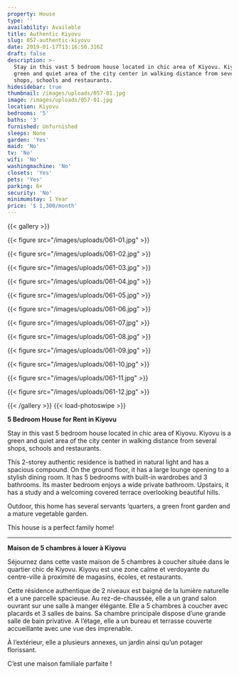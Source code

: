 ```yaml
---
property: House
type: ''
availability: Available
title: Authentic Kiyovu
slug: 057-authentic-kiyovu
date: 2019-01-17T13:16:50.316Z
draft: false
description: >-
  Stay in this vast 5 bedroom house located in chic area of Kiyovu. Kiyovu is a
  green and quiet area of the city center in walking distance from several
  shops, schools and restaurants.
hidesidebar: true
thumbnail: /images/uploads/057-01.jpg
image: /images/uploads/057-01.jpg
location: Kiyovu
bedrooms: '5'
baths: '3'
furnished: Unfurnished
sleeps: None
garden: 'Yes'
maid: 'No'
tv: 'No'
wifi: 'No'
washingmachine: 'No'
closets: 'Yes'
pets: 'Yes'
parking: 6+
security: 'No'
minimumstay: 1 Year
price: '$ 1,300/month'
---
```

{{< gallery >}} 

{{< figure src="/images/uploads/061-01.jpg" >}} 

{{< figure src="/images/uploads/061-02.jpg" >}}

 {{< figure src="/images/uploads/061-03.jpg" >}} 

{{< figure src="/images/uploads/061-04.jpg" >}}

{{< figure src="/images/uploads/061-05.jpg" >}}

 {{< figure src="/images/uploads/061-06.jpg" >}}

 {{< figure src="/images/uploads/061-07.jpg" >}}

 {{< figure src="/images/uploads/061-08.jpg" >}}

{{< figure src="/images/uploads/061-09.jpg" >}} 

{{< figure src="/images/uploads/061-10.jpg" >}}

 {{< figure src="/images/uploads/061-11.jpg" >}} 

{{< figure src="/images/uploads/061-12.jpg" >}}

 {{< /gallery >}} {{< load-photoswipe >}}

**5 Bedroom House for Rent in Kiyovu**

Stay in this vast 5 bedroom house located in chic area of Kiyovu. Kiyovu is a green and quiet area of the city center in walking distance from several shops, schools and restaurants.

This 2-storey authentic residence is bathed in natural light and has a spacious compound. On the ground floor, it has a large lounge opening to a stylish dining room. It has 5 bedrooms with built-in wardrobes and 3 bathrooms. Its master bedroom enjoys a wide private bathroom. Upstairs, it has a study and a welcoming covered terrace overlooking beautiful hills.

Outdoor, this home has several servants ‘quarters, a green front garden and a mature vegetable garden.

This house is a perfect family home!

- - -

**Maison de 5 chambres à louer à Kiyovu**

Séjournez dans cette vaste maison de 5 chambres à coucher située dans le quartier chic de Kiyovu. Kiyovu est une zone calme et verdoyante du centre-ville à proximité de magasins, écoles, et restaurants.

Cette résidence authentique de 2 niveaux est baigné de la lumière naturelle et a une parcelle spacieuse. Au rez-de-chaussée, elle a un grand salon ouvrant sur une salle à manger élégante. Elle a 5 chambres à coucher avec placards et 3 salles de bains. Sa chambre principale dispose d’une grande salle de bain privative. A l’étage, elle a un bureau et terrasse couverte accueillante avec une vue des imprenable.

À l’extérieur, elle a plusieurs annexes, un jardin ainsi qu’un potager florissant.

C’est une maison familiale parfaite !
